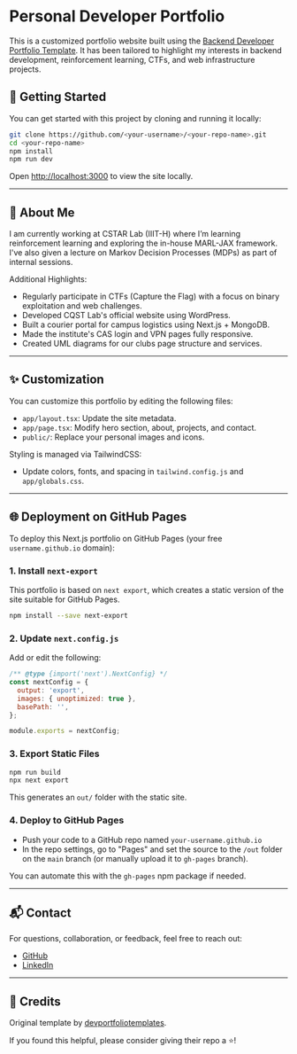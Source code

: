# Personal Developer Portfolio

This is a customized portfolio website built using the [Backend Developer Portfolio Template](https://www.devportfoliotemplates.com/portfolio-templates/backend-developer). It has been tailored to highlight my interests in backend development, reinforcement learning, CTFs, and web infrastructure projects.

## 🚀 Getting Started

You can get started with this project by cloning and running it locally:

```bash
git clone https://github.com/<your-username>/<your-repo-name>.git
cd <your-repo-name>
npm install
npm run dev
```

Open [http://localhost:3000](http://localhost:3000) to view the site locally.

---

## 🧠 About Me

I am currently working at CSTAR Lab (IIIT-H) where I’m learning reinforcement learning and exploring the in-house MARL-JAX framework. I've also given a lecture on Markov Decision Processes (MDPs) as part of internal sessions.

Additional Highlights:

* Regularly participate in CTFs (Capture the Flag) with a focus on binary exploitation and web challenges.
* Developed CQST Lab's official website using WordPress.
* Built a courier portal for campus logistics using Next.js + MongoDB.
* Made the institute's CAS login and VPN pages fully responsive.
* Created UML diagrams for our clubs page structure and services.

---

## ✨ Customization

You can customize this portfolio by editing the following files:

* `app/layout.tsx`: Update the site metadata.
* `app/page.tsx`: Modify hero section, about, projects, and contact.
* `public/`: Replace your personal images and icons.

Styling is managed via TailwindCSS:

* Update colors, fonts, and spacing in `tailwind.config.js` and `app/globals.css`.

---

## 🌐 Deployment on GitHub Pages

To deploy this Next.js portfolio on GitHub Pages (your free `username.github.io` domain):

### 1. Install `next-export`

This portfolio is based on `next export`, which creates a static version of the site suitable for GitHub Pages.

```bash
npm install --save next-export
```

### 2. Update `next.config.js`

Add or edit the following:

```js
/** @type {import('next').NextConfig} */
const nextConfig = {
  output: 'export',
  images: { unoptimized: true },
  basePath: '',
};

module.exports = nextConfig;
```

### 3. Export Static Files

```bash
npm run build
npx next export
```

This generates an `out/` folder with the static site.

### 4. Deploy to GitHub Pages

* Push your code to a GitHub repo named `your-username.github.io`
* In the repo settings, go to "Pages" and set the source to the `/out` folder on the `main` branch (or manually upload it to `gh-pages` branch).

You can automate this with the `gh-pages` npm package if needed.

---

## 📬 Contact

For questions, collaboration, or feedback, feel free to reach out:

* [GitHub](https://github.com/<your-username>)
* [LinkedIn](https://linkedin.com/in/<your-handle>)

---

## 🙌 Credits

Original template by [devportfoliotemplates](https://github.com/devportfoliotemplates/devportfoliotemplates).

If you found this helpful, please consider giving their repo a ⭐!
